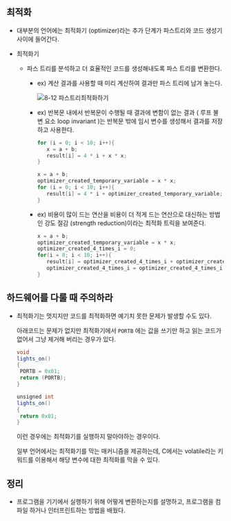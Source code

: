 ## 최적화

-  대부분의 언어에는 최적화기 (optimizer)라는 추가 단계가 파스트리와 코드 생성기 사이에 들어간다.

-  최적화기

   -  파스 트리를 분석하고 더 효율적인 코드를 생성해내도록 파스 트리를 변환한다.

      -  ex) 계산 결과를 사용할 때 미리 계산하여 결과만 파스 트리에 남겨 놓는다.

         ![8-12 파스트리최적화하기](https://raw.githubusercontent.com/yujin-kim-92/typora-image/main/img/8-12%20%ED%8C%8C%EC%8A%A4%ED%8A%B8%EB%A6%AC%EC%B5%9C%EC%A0%81%ED%99%94%ED%95%98%EA%B8%B0.png)

      -  ex) 반복문 내에서 반복문이 수행될 때 결과에 변함이 없는 결과 ( 루프 불변 요소 loop invariant )는 반복문 밖에 임시 변수를 생성해서 결과를 저장하고 사용한다.

         ```java
         for (i = 0; i < 10; i++){
         	x = a + b;
         	result[i] = 4 * i + x * x;
         }
         ```

         ```java
         x = a + b;
         optimizer_created_temporary_variable = x * x;
         for (i = 0; i < 10; i++){
         	result[i] = 4 * i + optimizer_created_temporary_variable;
         }
         ```

      -  ex) 비용이 많이 드는 연산을 비용이 더 적게 드는 연산으로 대신하는 방법인 강도 절감 (strength reduction)이라는 최적화 트릭을 보여준다.

         ```java
         x = a + b;
         optimizer_created_temporary_variable = x * x;
         optimizer_created_4_times_i = 0;
         for(i = 0; i < 10; i++){
         	result[i] = optimizer_created_4_times_i + optimizer_created_temporary_variable;
         	optimizer_created_4_times_i = optimizer_created_4_times_i + 4;
         }
         ```

## 하드웨어를 다룰 때 주의하라

-  최적화기는 멋지지만 코드를 최적화하면 예기치 못한 문제가 발생할 수도 있다.

   아래코드는 문제가 없지만 최적화기에서 `PORTB` 에는 값을 쓰기만 하고 읽는 코드가 없어서 그냥 제거해 버리는 경우가 있다.

   ```java
   void
   lights_on()
   {
   	PORTB = 0x01;
   	return (PORTB);
   }
   
   unsigned int
   lights_on()
   {
   	return 0x01;
   }
   ```

   이런 경우에는 최적화기를 실행하지 말아야하는 경우이다.

   일부 언어에서는 최적화기를 막는 매커니즘을 제공하는데, C에서는 volatile라는 키워드를 이용해서 해당 변수에 대한 최적화를 막을 수 있다.

## 정리

-  프로그램을 기기에서 실행하기 위해 어떻게 변환하는지를 설명하고, 프로그램을 컴파일 하거나 인터프린트하는 방법을 배웠다.
